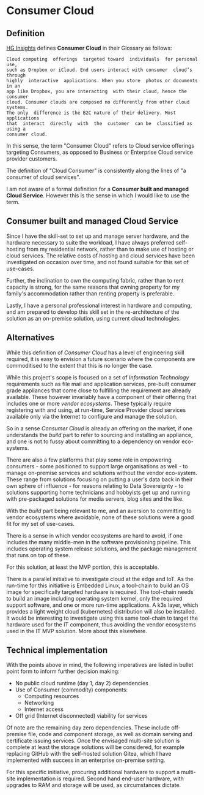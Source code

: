 # Consumer Cloud

## Definition

[HG Insights](https://hginsights.com/) defines **Consumer Cloud** in their Glossary as follows:

```text
Cloud computing  offerings  targeted toward  individuals  for personal  use, 
such as Dropbox or iCloud. End users interact with consumer  cloud’s through 
highly  interactive  applications. When you store  photos or documents in an
app like Dropbox, you are interacting  with their cloud, hence the  consumer
cloud. Consumer clouds are composed no differently from other cloud systems.
The only  difference is the B2C nature of their delivery. Most  applications
that  interact  directly  with  the  customer  can be  classified as using a 
consumer cloud.
```

In this sense, the term "Consumer Cloud" refers to Cloud service offerings targeting Consumers, as opposed to Business or Enterprise Cloud service provider customers.

The definition of "Cloud Consumer" is consistently along the lines of "a consumer of cloud services".

I am not aware of a formal definition for a **Consumer built and managed Cloud Service**. However this is the sense in which I would like to use the term.

## Consumer built and managed Cloud Service

Since I have the skill-set to set up and manage server hardware, and the hardware necessary to suite the workload, I have always preferred self-hosting from my residential network, rather than to make use of hosting or cloud services. The relative costs of hosting and cloud services have been investigated on occasion over time, and not found suitable for this set of use-cases.

Further, the inclination to own the computing fabric, rather than to rent capacity is strong, for the same reasons that owning property for my family's accommodation rather than renting property is preferable.

Lastly, I have a personal professional interest in hardware and computing, and am prepared to develop this skill set in the re-architecture of the solution as an on-premise solution, using current cloud technologies.

## Alternatives

While this definition of *Consumer Cloud* has a level of engineering skill required, it is easy to envision a future scenario where the components are commoditised to the extent that this is no longer the case.

While this project's scope is focused on a set of *Information Technology* requirements such as file mail and application services, pre-built consumer grade appliances that come close to fulfilling the requirement are already available. These however invariably have a component of their offering that includes one or more *vendor ecosystems*. These typically require registering with and using, at run-time, Service Provider cloud services available only via the Internet to configure and manage the solution.

So in a sense *Consumer Cloud* is already an offering on the market, if one understands the *build* part to refer to sourcing and installing an appliance, and one is not to fussy about committing to a dependency on vendor eco-systems.

There are also a few platforms that play some role in empowering consumers - some positioned to support large organisations as well - to manage on-premise services and solutions without the vendor eco-system. These range from solutions focusing on putting a user's data back in their own sphere of influence - for reasons relating to Data Sovereignty - to solutions supporting home technicians and hobbyists get up and running with pre-packaged solutions for media servers, blog sites and the like.

With the *build* part being relevant to me, and an aversion to committing to vendor ecosystems where avoidable, none of these solutions were a good fit for my set of use-cases.

There is a sense in which vendor ecosystems are hard to avoid, if one includes the many middle-men in the software provisioning pipeline. This includes operating system release solutions, and the package management that runs on top of these.

For this solution, at least the MVP portion, this is acceptable.

There is a parallel initiative to investigate cloud at the edge and IoT. As the run-time for this initiative is Embedded Linux, a tool-chain to build an OS image for specifically targeted hardware is required. The tool-chain needs to build an image including operating system kernel, only the required support software, and one or more run-time applications. A k3s layer, which provides a light weight cloud (kubernetes) distribution will also be installed. It would be interesting to investigate using this same tool-chain to target the hardware used for the IT component, thus avoiding the vendor ecosystems used in the IT MVP solution. More about this elsewhere.

## Technical implementation

With the points above in mind, the following imperatives are listed in bullet point form to inform further decision making:

- No public cloud runtime (day 1, day 2) dependencies
- Use of Consumer (commodity) components:
  - Computing resources
  - Networking
  - Internet access
- Off grid (Internet disconnected) viability for services

Of note are the remaining day zero dependencies. These include off-premise file, code and component storage, as well as domain serving and certificate issuing services. Once the envisaged multi-site solution is complete at least the storage solutions will be considered, for example replacing GitHub with the self-hosted solution Gitea, which I have implemented with success in an enterprise on-premise setting.

For this specific initiative, procuring additional hardware to support a multi-site implementation is required. Second hand end-user hardware, with upgrades to RAM and storage will be used, as circumstances dictate.
